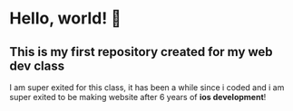 # Hello, world! 👋
## This is my first repository created for my web dev class
I am super exited for this class, it has been a while since i coded and i am super exited to be making website after 6 years of <strong>ios development</strong>!
<!--
**iagosalomon/iagosalomon** is a ✨ _special_ ✨ repository because its `README.md` (this file) appears on your GitHub profile.

Here are some ideas to get you started:

- 🔭 I’m currently working on ...
- 🌱 I’m currently learning ...
- 👯 I’m looking to collaborate on ...
- 🤔 I’m looking for help with ...
- 💬 Ask me about ...
- 📫 How to reach me: ...
- 😄 Pronouns: ...
- ⚡ Fun fact: ...
-->
